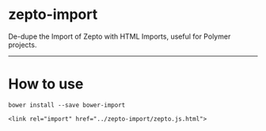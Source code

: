 zepto-import
============

De-dupe the Import of Zepto with HTML Imports, useful for Polymer projects.

----------

How to use
============
```
bower install --save bower-import
```

```
<link rel="import" href="../zepto-import/zepto.js.html">
```
